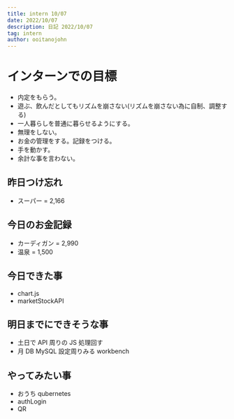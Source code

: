 ```yaml
---
title: intern 10/07
date: 2022/10/07
description: 日記 2022/10/07
tag: intern
author: ooitanojohn
---
```


# インターンでの目標

- 内定をもらう。
- 遊ぶ、飲んだとしてもリズムを崩さない(リズムを崩さない為に自制、調整する)
- 一人暮らしを普通に暮らせるようにする。
- 無理をしない。
- お金の管理をする。記録をつける。
- 手を動かす。
- 余計な事を言わない。

## 昨日つけ忘れ

- スーパー = 2,166

## 今日のお金記録

- カーディガン = 2,990
- 温泉 = 1,500

## 今日できた事

- chart.js
- marketStockAPI

## 明日までにできそうな事

- 土日で API 周りの JS 処理回す
- 月 DB MySQL 設定周りみる workbench

## やってみたい事

- おうち qubernetes
- authLogin
- QR
